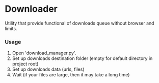 # Downloader
Utility that provide functional of downloads queue without browser and limits.

### Usage
1. Open 'download_manager.py'.
2. Set up downloads destination folder (empty for default directory in project root)
3. Set up downloads data (urls, files)
4. Wait (if your files are large, then it may take a long time)